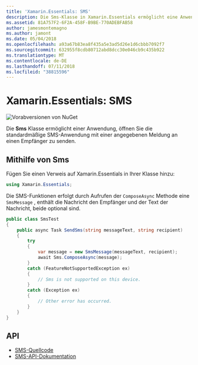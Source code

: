 ```yaml
---
title: 'Xamarin.Essentials: SMS'
description: Die Sms-Klasse in Xamarin.Essentials ermöglicht eine Anwendung, öffnen Sie die standardmäßige SMS-Anwendung mit einer angegebenen Meldung an einen Empfänger zu senden.
ms.assetid: 81A757F2-6F2A-458F-B9BE-770ADEBFAB58
author: jamesmontemagno
ms.author: jamont
ms.date: 05/04/2018
ms.openlocfilehash: a93a67b83ea8f435a5e3ad5d26e1d6cbbb7092f7
ms.sourcegitcommit: 632955f8cdb80712abd8dcc30e046cb9c435b922
ms.translationtype: MT
ms.contentlocale: de-DE
ms.lasthandoff: 07/11/2018
ms.locfileid: "38815596"
---
```

# <a name="xamarinessentials-sms"></a>Xamarin.Essentials: SMS

![Vorabversionen von NuGet](~/media/shared/pre-release.png)

Die **Sms** Klasse ermöglicht einer Anwendung, öffnen Sie die standardmäßige SMS-Anwendung mit einer angegebenen Meldung an einen Empfänger zu senden.

## <a name="using-sms"></a>Mithilfe von Sms

Fügen Sie einen Verweis auf Xamarin.Essentials in Ihrer Klasse hinzu:

```csharp
using Xamarin.Essentials;
```

Die SMS-Funktionen erfolgt durch Aufrufen der `ComposeAsync` Methode eine `SmsMessage` , enthält die Nachricht den Empfänger und der Text der Nachricht, beide optional sind.

```csharp
public class SmsTest
{
    public async Task SendSms(string messageText, string recipient)
    {
        try
        {
            var message = new SmsMessage(messageText, recipient);
            await Sms.ComposeAsync(message);
        }
        catch (FeatureNotSupportedException ex)
        {
            // Sms is not supported on this device.
        }
        catch (Exception ex)
        {
            // Other error has occurred.
        }
    }
}
```

## <a name="api"></a>API

- [SMS-Quellcode](https://github.com/xamarin/Essentials/tree/master/Xamarin.Essentials/Sms)
- [SMS-API-Dokumentation](xref:Xamarin.Essentials.Sms)
